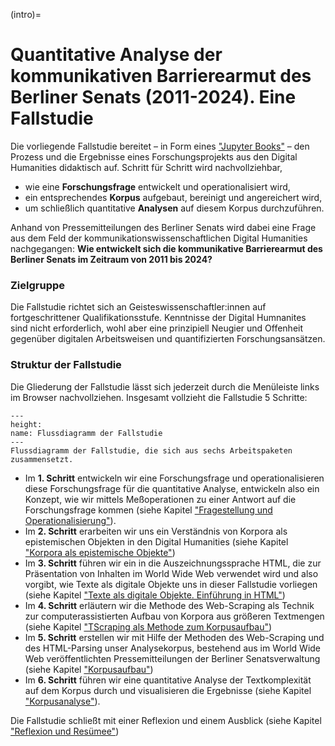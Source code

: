 (intro)=
# Quantitative Analyse der kommunikativen Barrierearmut des Berliner Senats (2011-2024). Eine Fallstudie


Die vorliegende Fallstudie bereitet – in Form eines ["Jupyter Books"](introduction_requirements) – den Prozess und die Ergebnisse eines Forschungsprojekts aus den Digital Humanities didaktisch auf. Schritt für Schritt wird nachvollziehbar, 

- wie eine **Forschungsfrage** entwickelt und operationalisiert wird, 
- ein entsprechendes **Korpus** aufgebaut, bereinigt und angereichert wird,
- um schließlich quantitative **Analysen** auf diesem Korpus durchzuführen.

Anhand von Pressemitteilungen des Berliner Senats wird dabei eine Frage aus dem Feld der kommunikationswissenschaftlichen Digital Humanities nachgegangen: **Wie entwickelt sich die kommunikative Barrierearmut des Berliner Senats im Zeitraum von 2011 bis 2024?**


### Zielgruppe
Die Fallstudie richtet sich an Geisteswissenschaftler:innen auf fortgeschrittener Qualifikationsstufe. Kenntnisse der Digital Humnanites sind nicht erforderlich, wohl aber eine prinzipiell Neugier und Offenheit gegenüber digitalen Arbeitsweisen und quantifizierten Forschungsansätzen. 

 
### Struktur der Fallstudie
Die Gliederung der Fallstudie lässt sich jederzeit durch die Menüleiste links im Browser nachvollziehen. Insgesamt vollzieht die Fallstudie 5 Schritte: 

```{figure} ../book_images/flow-chart.gif
---
height:
name: Flussdiagramm der Fallstudie
---
Flussdiagramm der Fallstudie, die sich aus sechs Arbeitspaketen zusammensetzt.
```

- Im **1. Schritt** entwickeln wir eine Forschungsfrage und operationalisieren diese Forschungsfrage für die quantitative Analyse, entwickeln also ein Konzept, wie wir mittels Meßoperationen zu einer Antwort auf die Forschungsfrage kommen (siehe Kapitel ["Fragestellung und Operationalisierung"](research-question_intro)).
- Im **2. Schritt** erarbeiten wir uns ein Verständnis von Korpora als epistemischen Objekten in den Digital Humanities (siehe Kapitel ["Korpora als epistemische Objekte"](corpus-collection_intro))
- Im **3. Schritt** führen wir ein in die Auszeichnungssprache HTML, die zur Präsentation von Inhalten im World Wide Web verwendet wird und also vorgibt, wie Texte als digitale Objekte uns in dieser Fallstudie vorliegen (siehe Kapitel ["Texte als digitale Objekte. Einführung in HTML"](html-intro_intro))
- Im **4. Schritt** erläutern wir die Methode des Web-Scraping als Technik zur computerassistierten Aufbau von Korpora aus größeren Textmengen (siehe Kapitel ["TScraping als Methode zum Korpusaufbau"](scraping-intro_intro))
- Im **5. Schritt** erstellen wir mit Hilfe der Methoden des Web-Scraping und des HTML-Parsing unser Analysekorpus, bestehend aus im World Wide Web veröffentlichten Pressemitteilungen der Berliner Senatsverwaltung (siehe Kapitel ["Korpusaufbau"](corpus-building_intro))
- Im **6. Schritt** führen wir eine quantitative Analyse der Textkomplexität auf dem Korpus durch und visualisieren die Ergebnisse (siehe Kapitel ["Korpusanalyse"](corpus-analysis_intro)).

Die Fallstudie schließt mit einer Reflexion und einem Ausblick (siehe Kapitel ["Reflexion und Resümee"](reflection_reflection))

